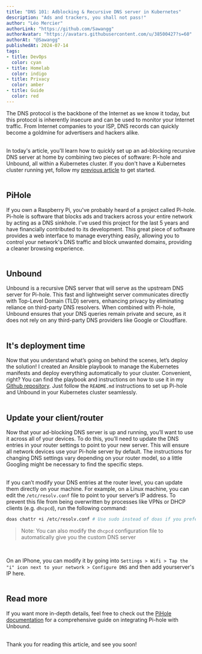 ```yaml
---
title: "DNS 101: Adblocking & Recursive DNS server in Kubernetes"
description: "Ads and trackers, you shall not pass!"
author: "Léo Mercier"
authorLink: "https://github.com/Sawangg"
authorAvatar: "https://avatars.githubusercontent.com/u/38500427?s=60"
authorAt: "@Sawangg"
publishedAt: 2024-07-14
tags:
- title: DevOps
  color: cyan
- title: Homelab
  color: indigo
- title: Privacy
  color: amber
- title: Guide
  color: red
---
```



The DNS protocol is the backbone of the Internet as we know it today, but this protocol is inherently insecure and can
be used to monitor your Internet traffic. From Internet companies to your ISP, DNS records can quickly become a goldmine
for advertisers and hackers alike.  
<br />

In today's article, you'll learn how to quickly set up an ad-blocking recursive DNS server at home by combining two
pieces of software: Pi-hole and Unbound, all within a Kubernetes cluster. If you don't have a Kubernetes cluster running
yet, follow my [previous article](https://leomercier.blog/posts/kubernetes-ansible) to get started.  
<br />

## PiHole

If you own a Raspberry Pi, you've probably heard of a project called Pi-hole. Pi-hole is software that blocks ads and
trackers across your entire network by acting as a DNS sinkhole. I've used this project for the last 5 years and have
financially contributed to its development. This great piece of software provides a web interface to manage everything
easily, allowing you to control your network's DNS traffic and block unwanted domains, providing a cleaner browsing
experience.  
<br />

## Unbound

Unbound is a recursive DNS server that will serve as the upstream DNS server for Pi-hole. This fast and lightweight
server communicates directly with Top-Level Domain (TLD) servers, enhancing privacy by eliminating reliance on
third-party DNS resolvers. When combined with Pi-hole, Unbound ensures that your DNS queries remain private and secure,
as it does not rely on any third-party DNS providers like Google or Cloudflare.  
<br />

## It's deployment time

Now that you understand what’s going on behind the scenes, let’s deploy the solution! I created an Ansible playbook to
manage the Kubernetes manifests and deploy everything automatically to your cluster. Convenient, right? You can find the
playbook and instructions on how to use it in my [Github
repository](https://github.com/Sawangg/dotfiles-server/tree/master/DNS). Just follow the `README.md` instructions to set
up Pi-hole and Unbound in your Kubernetes cluster seamlessly.  
<br />

## Update your client/router

Now that your ad-blocking DNS server is up and running, you’ll want to use it across all of your devices. To do this,
you’ll need to update the DNS entries in your router settings to point to your new server. This will ensure all network
devices use your Pi-hole server by default. The instructions for changing DNS settings vary depending on your router
model, so a little Googling might be necessary to find the specific steps.  
<br/>

If you can’t modify your DNS entries at the router level, you can update them directly on your machine. For example, on
a Linux machine, you can edit the `/etc/resolv.conf` file to point to your server’s IP address. To prevent this file
from being overwritten by processes like VPNs or DHCP clients (e.g. `dhcpcd`), run the following command:

```sh
doas chattr +i /etc/resolv.conf # Use sudo instead of doas if you prefer
```
> Note: You can also modify the `dhcpcd` configuration file to automatically give you the custom DNS server  
<br/>

On an IPhone, you can modify it by going into `Settings > Wifi > Tap the "i" icon next to your network > Configure DNS`
and then add yourserver's IP here.  
<br />

## Read more

If you want more in-depth details, feel free to check out the [PiHole
documentation](https://docs.pi-hole.net/guides/dns/unbound/) for a comprehensive guide on integrating Pi-hole with 
Unbound.  
<br />

Thank you for reading this article, and see you soon!
